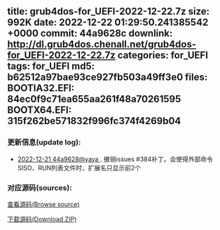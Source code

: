 title: grub4dos-for_UEFI-2022-12-22.7z
size: 992K
date: 2022-12-22 01:29:50.241385542 +0000
commit: 44a9628c
downlink: http://dl.grub4dos.chenall.net/grub4dos-for_UEFI-2022-12-22.7z
categories: for_UEFI
tags: for_UEFI
md5: b62512a97bae93ce927fb503a49ff3e0
files:
  BOOTIA32.EFI: 84ec0f9c71ea655aa261f48a70261595
  BOOTX64.EFI: 315f262be571832f996fc374f4269b04
---

### 更新信息(update log):
  * [2022-12-21 44a9628@yaya ](https://github.com/chenall/grub4dos/commit/44a9628cbaab275a6c0ffce51455f9b57e8c29e8)     ﻿. 撤销issues #384补丁。会使得外部命令SISO、RUN列表文件时，扩展名只显示前2个


### 对应源码(sources):
  [查看源码(Browse source)](https://github.com/chenall/grub4dos/tree/44a9628cbaab275a6c0ffce51455f9b57e8c29e8)

  [下载源码(Download ZIP)](https://github.com/chenall/grub4dos/archive/44a9628cbaab275a6c0ffce51455f9b57e8c29e8.zip)
